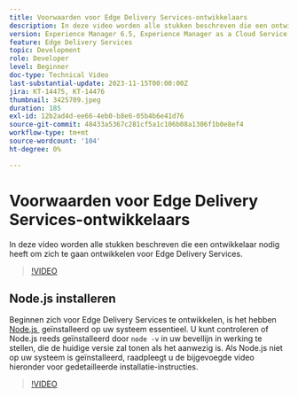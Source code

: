 ```yaml
---
title: Voorwaarden voor Edge Delivery Services-ontwikkelaars
description: In deze video worden alle stukken beschreven die een ontwikkelaar nodig heeft om zich te gaan ontwikkelen voor Edge Delivery Services.
version: Experience Manager 6.5, Experience Manager as a Cloud Service
feature: Edge Delivery Services
topic: Development
role: Developer
level: Beginner
doc-type: Technical Video
last-substantial-update: 2023-11-15T00:00:00Z
jira: KT-14475, KT-14476
thumbnail: 3425709.jpeg
duration: 185
exl-id: 12b2ad4d-ee66-4eb0-b8e6-05b4b6e41d76
source-git-commit: 48433a5367c281cf5a1c106b08a1306f1b0e8ef4
workflow-type: tm+mt
source-wordcount: '104'
ht-degree: 0%

---
```


# Voorwaarden voor Edge Delivery Services-ontwikkelaars

In deze video worden alle stukken beschreven die een ontwikkelaar nodig heeft om zich te gaan ontwikkelen voor Edge Delivery Services.

>[!VIDEO](https://video.tv.adobe.com/v/3434590/?learn=on&captions=dut)

## Node.js installeren

Beginnen zich voor Edge Delivery Services te ontwikkelen, is het hebben [&#x200B; Node.js &#x200B;](https://nodejs.org) geïnstalleerd op uw systeem essentieel. U kunt controleren of Node.js reeds geïnstalleerd door `node -v` in uw bevellijn in werking te stellen, die de huidige versie zal tonen als het aanwezig is. Als Node.js niet op uw systeem is geïnstalleerd, raadpleegt u de bijgevoegde video hieronder voor gedetailleerde installatie-instructies.

>[!VIDEO](https://video.tv.adobe.com/v/3438307/?learn=on&captions=dut)
